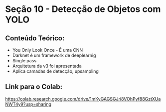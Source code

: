 # Seção 10 - Detecção de Objetos com YOLO

## Conteúdo Teórico:
- You Only Look Once - É uma CNN
- Darknet é um framework de deeplearnig
- Single pass 
- Arquitetura da v3 foi apresentada
- Aplica camadas de detecção, upsampling


## Link para o Colab:
https://colab.research.google.com/drive/1mKyGAGSGJri8VOhPyf88GztXUaNWT4y9?usp=sharing